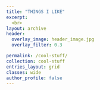 ```yaml
---
title: "THINGS I LIKE"
excerpt: 
  <br>
layout: archive
header:
  overlay_image: header_image.jpg
  overlay_filter: 0.3

permalink: /cool-stuff/
collection: cool-stuff
entries_layout: grid
classes: wide
author_profile: false
---
```

